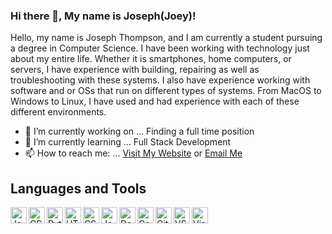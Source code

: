 ### Hi there 👋, My name is Joseph(Joey)!

Hello, my name is Joseph Thompson, and I am currently a student pursuing a degree in Computer Science. I have been working with technology just about my entire life. Whether it is smartphones, home computers, or servers, I have experience with building, repairing as well as troubleshooting with these systems. I also have experience working with software and or OSs that run on different types of systems. From MacOS to Windows to Linux, I have used and had experience with each of these different environments.

- 🔭 I’m currently working on ... Finding a full time position
- 🌱 I’m currently learning ... Full Stack Development
- 📫 How to reach me: ... <a href="https://jlthompson96.github.io/Resume_Website/" class="btn btn-light btn-round">Visit My Website</a> or [Email Me](mailto:joeythompson1014@gmail.com)

## Languages and Tools <!-- Icons by: https://github.com/PKief/vscode-material-icon-theme -->
<img align="left" alt="Java" width="26px" src="https://github.com/jlthompson96/vscode-material-icon-theme/blob/master/icons/java.svg" />
<img align="left" alt="CSharp" width="26px" src="https://github.com/jlthompson96/vscode-material-icon-theme/blob/master/icons/csharp.svg" />
<img align="left" alt="Python" width="26px" src="https://github.com/jlthompson96/vscode-material-icon-theme/blob/master/icons/python.svg" />
<img align="left" alt="HTML5" width="26px" src="https://github.com/jlthompson96/vscode-material-icon-theme/blob/master/icons/html.svg" />
<img align="left" alt="CSS3" width="26px" src="https://github.com/jlthompson96/vscode-material-icon-theme/blob/master/icons/css.svg" />
<img align="left" alt="JavaScipt" width="26px" src="https://github.com/jlthompson96/vscode-material-icon-theme/blob/master/icons/javascript.svg" />
<img align="left" alt="Database(MySQL)" width="26px" src="https://github.com/jlthompson96/vscode-material-icon-theme/blob/master/icons/database.svg" />
<img align="left" alt="Console" width="26px" src="https://github.com/jlthompson96/vscode-material-icon-theme/blob/master/icons/console.svg" />
<img align="left" alt="Git" width="26px" src="https://github.com/jlthompson96/vscode-material-icon-theme/blob/master/icons/git.svg" />
<img align="left" alt="VSCode" width="26px" src="https://github.com/jlthompson96/vscode-material-icon-theme/blob/master/icons/vscode.svg" />
<img align="left" alt="Visual Studio" width="26px" src="https://github.com/jlthompson96/vscode-material-icon-theme/blob/master/icons/visualstudio.svg" />

